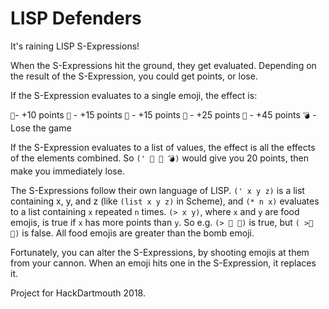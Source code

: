 # LISP Defenders

It's raining LISP S-Expressions!

When the S-Expressions hit the ground, they get evaluated. Depending on
the result of the S-Expression, you could get points, or lose.

If the S-Expression evaluates to a single emoji, the effect is:

`🍩`- +10 points
`🍰` - +15 points
`🍕` - +15 points
`🌯` - +25 points
`🍣` - +45 points
`💣` - Lose the game

If the S-Expression evaluates to a list of values, the effect is all the
effects of the elements combined. So `(' 🍩 🍩 💣)` would give you 20
points, then make you immediately lose.

The S-Expressions follow their own language of LISP.  `(' x y z)`
is a list containing x, y, and z (like `(list x y z)` in Scheme), and
`(* n x)` evaluates to a list containing `x` repeated `n` times.
`(> x y)`, where `x` and `y` are food emojis, is true if `x` has more
points than `y`. So e.g. `(> 🍕 🍰)` is true, but `( >🍕 🌯)` is false.
All food emojis are greater than the bomb emoji.

Fortunately, you can alter the S-Expressions, by shooting emojis at
them from your cannon. When an emoji hits one in the S-Expression, it
replaces it.

Project for HackDartmouth 2018.
